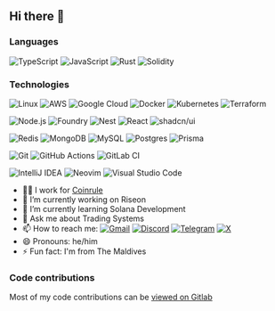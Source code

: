 ## Hi there 👋

### Languages
![TypeScript](https://img.shields.io/badge/-TypeScript-000?&logo=TypeScript)
![JavaScript](https://img.shields.io/badge/-JavaScript-000?&logo=JavaScript)
![Rust](https://img.shields.io/badge/-Rust-000?&logo=Rust)
![Solidity](https://img.shields.io/badge/-Solidity-000?&logo=Solidity)

### Technologies
![Linux](https://img.shields.io/badge/-Linux-000?&logo=Linux)
![AWS](https://img.shields.io/badge/AWS-000?logo=amazon-web-services&logoColor=white)
![Google Cloud](https://img.shields.io/badge/Google%20Cloud-000?logo=google-cloud)
![Docker](https://img.shields.io/badge/-Docker-000?&logo=Docker)
![Kubernetes](https://img.shields.io/badge/-Kubernetes-000?&logo=Kubernetes)
![Terraform](https://img.shields.io/badge/-Terraform-000?&logo=Terraform)

![Node.js](https://img.shields.io/badge/-Node.js-000?&logo=node.js)
![Foundry](https://custom-icon-badges.demolab.com/badge/Foundry-000?logo=foundry&logoColor=fff)
![Nest](https://img.shields.io/badge/Nest.js-000?logo=nestjs)
![React](https://img.shields.io/badge/-React-000?&logo=React)
![shadcn/ui](https://img.shields.io/badge/shadcn%2Fui-000?logo=shadcnui)

![Redis](https://img.shields.io/badge/-Redis-000?&logo=Redis)
![MongoDB](https://img.shields.io/badge/-MongoDB-000?&logo=MongoDB)
![MySQL]()
![Postgres]()
![Prisma]()

![Git]()
![GitHub Actions]()
![GitLab CI]()

![IntelliJ IDEA]()
![Neovim]()
![Visual Studio Code]()


- 👨‍💻 I work for [Coinrule](https://coinrule.com)
- 🔭 I’m currently working on Riseon
- 🌱 I’m currently learning Solana Development
- 💬 Ask me about Trading Systems
- 📫 How to reach me: [![Gmail](https://img.shields.io/badge/Gmail-D14836?logo=gmail&logoColor=white)](mailto:abdulla.faraz@gmail.com) [![Discord](https://img.shields.io/badge/Discord-%235865F2.svg?&logo=discord&logoColor=white)](https://discordapp.com/users/abdulla_faraz) [![Telegram](https://img.shields.io/badge/Telegram-2CA5E0?logo=telegram&logoColor=white)](https://t.me/abdullafaraz) [![X](https://img.shields.io/badge/X-%23000000.svg?logo=X&logoColor=white)](https://x.com/riseon_dev)
- 😄 Pronouns: he/him
- ⚡ Fun fact: I'm from The Maldives

### Code contributions
Most of my code contributions can be [viewed on Gitlab](https://gitlab.com/n3m6)

